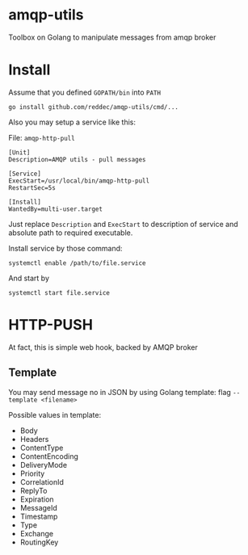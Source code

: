 # amqp-utils
Toolbox on Golang to manipulate messages from amqp broker

# Install 

Assume that you defined `GOPATH/bin` into `PATH`

    go install github.com/reddec/amqp-utils/cmd/...


Also you may setup a service like this:

File: `amqp-http-pull`

    [Unit]
	Description=AMQP utils - pull messages
	
	[Service]
	ExecStart=/usr/local/bin/amqp-http-pull
	RestartSec=5s
	
	[Install]
	WantedBy=multi-user.target


Just replace `Description` and `ExecStart` to description of service and absolute
path to required executable.

Install service by those command: 
    
	systemctl enable /path/to/file.service
	
And start by

	systemctl start file.service


# HTTP-PUSH

At fact, this is simple web hook, backed by AMQP broker

## Template

You may send message no in JSON by using Golang template: flag `--template <filename>`

Possible values in template:

* Body
* Headers
* ContentType
* ContentEncoding
* DeliveryMode
* Priority
* CorrelationId
* ReplyTo
* Expiration
* MessageId
* Timestamp
* Type
* Exchange
* RoutingKey